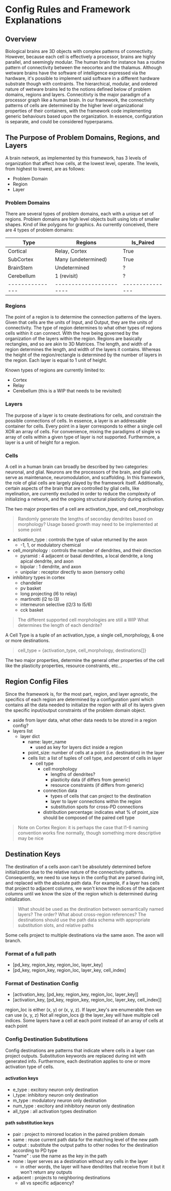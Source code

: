 # Config Rules and Framework Explanations

## Overview

Biological brains are 3D objects with complex patterns of connectivity. However, because each cell is effectively a processor, brains are highly parallel, and seemingly modular. The human brain for instance has a routine pattern of connectivity between the neocortex and the thalamus. Although wetware brains have the software of intelligence expressed via the hardware, it's possible to implement said software in a different hardware substrate though with contraints. The hierarchical, modular, and ordered nature of wetware brains led to the notions defined below of problem domains, regions and layers. Connecitivty is the major paradigm of a processor graph like a human brain. In our framework, the connectivity patterns of cells are determined by the higher level organizational properties of their containers, with the framework code implementing generic behaviours based upon the organization. In essence, configuration is separate, and could be considered hyperparams.

## The Purpose of Problem Domains, Regions, and Layers

A brain network, as implemented by this framework, has 3 levels of organization that affect how cells, at the lowest level, operate. The levels, from highest to lowest, are as follows:

- Problem Domain
- Region
- Layer

### Problem Domains

There are several types of problem domains, each with a unique set of regions. Problem domains are high level objects built using lots of smaller shapes. Kind of like polygons for graphics.
As currently conceived, there are 4 types of problem domains:

| **Type**      | **Regions**           | **Is_Paired** |
|---------------|-----------------------|---------------|
| Cortical      | Relay, Cortex         | True          |
| SubCortex     | Many (undetermined)   | True          |
| BrainStem     | Undetermined          | ?             |
| Cerebellum    | 1 (revisit)           | ?             |
|---------------|-----------------------|---------------|

### Regions

The point of a region is to determine the connection patterns of the layers. Given that cells are the units of Input, and Output, they are the units of connectivity. The type of region determines to what other types of regions cells within it can connect. With the how being governed by the organization of the layers within the region.
Regions are basically rectangles, and so are akin to 3D Matrices. The length, and width of a region determines the length, and width of the layers it contains. Whereas the height of the region/rectangle is determined by the number of layers in the region. Each layer is equal to 1 unit of height.

Known types of regions are currently limited to:

- Cortex
- Relay
- Cerebellum (this is a WIP that needs to be revisited)

### Layers

The purpose of a layer is to create destinations for cells, and constrain the possible connections of cells. In essence, a layer is an addressable container for cells. Every point in a layer corresponds to either a single cell XOR an array of cells. For convenience, mixing the paradigms of single vs array of cells within a given type of layer is not supported. Furthermore, a layer is a unit of height for a region.

### Cells

A cell in a human brain can broadly be described by two categories: neuronal, and glial. Neurons are the processors of the brain, and glial cells serve as maintenance, neuromodulation, and scaffolding. In this framework, the role of glial cells are largely played by the framework itself. Additionally, certain aspects of the brain that are controlled by glial cells, like myelination, are currently excluded in order to reduce the complexity of initializing a network, and the ongoing structural plasticity during activation.

The two major properties of a cell are activation_type, and cell_morphology

> Randomly generate the lengths of seconday dendrites based on morphology?
> Usage based growth may need to be implemented at some point

- activation_type : controls the type of value returned by the axon
  - -1, 1, or modulatory chemical
- cell_morphology : controls the number of dendrites, and their direction
  - pyramid : 4 adjacent or basal dendrites, a local dendrite, a long apical dendrite, and axon
  - bipolar : 1 dendrite, and axon
  - unipolar : receptor directly to axon (sensory cells)
- inhibitory types in cortex
  - chandelier
  - pv basket
  - long projecting (l6 to relay)
  - martinotti (l2 to l3)
  - interneuron selective (l2/3 to l5/6)
  - cck basket

> The different supported cell morphologies are still a WIP
> What determines the length of each dendrite?

A Cell Type is a tuple of an activation_type, a single cell_morphology, & one or more destinations.

> cell_type = {activation_type, cell_morphology, destinations[]}

The two major properties, determine the general other properties of the cell like the plasticity properties, resource constraints, etc...

## Region Config Files

Since the framework is, for the most part, region, and layer agnostic, the specifics of each region are determined by a configuration yaml which contains all the data needed to initialize the region with all of its layers given the specific input/output constraints of the problem domain object.

- aside from layer data, what other data needs to be stored in a region config?
- layers list
  - layer dict
    - name: layer_name
      - used as key for layers dict inside a region
    - point_size: number of cells at a point (i.e. destination) in the layer
    - cells list: a list of tuples of cell type, and percent of cells in layer
      - cell type
        - cell morphology
          - lengths of dendrites?
          - plasticity data (if differs from generic)
          - resource constraints (if differs from generic)
        - connection data
          - types of cells that can project to the destination
          - layer to layer connections within the region
          - substitution spots for cross-PD connections
        - distribution percentage: indicates what % of point_size should be composed of the paired cell type

> Note on Cortex Region: it is perhaps the case that l1-6 naming convention works fine normally, though something more descriptive may be nice

## Destination Keys

The destination of a cells axon can't be absolutely determined before initialization due to the relative nature of the connectivity patterns. Consequently, we need to use keys in the config that are parsed during init, and replaced with the absolute path data. For example, if a layer has cells that project to adjacent columns, we won't know the indices of the adjacent columns until we know the size of the region which is determined during initialization.

> What should be used as the destination between semantically named layers? The order? What about cross-region references?
> The destinations should use the path data schema with appropriate substitution slots, and relative paths

Some cells project to multiple destinations via the same axon. The axon will branch.

### Format of a full path

- [pd_key, region_key, region_loc, layer_key]
- [pd_key, region_key, region_loc, layer_key, cell_index]

### Format of Destination Config

- [activation_key, [pd_key, region_key, region_loc, layer_key]]
- [activation_key, [pd_key, region_key, region_loc, layer_key, cell_index]]

region_loc is either (x, y) or (x, y, z). If layer_key's are enumerable then we can use (x, y, z)
Not all region_locs @ the layer_key will have multiple cell indices. Some layers have a cell at each point instead of an array of cells at each point

### Config Destination Substitutions

Config destinations are patterns that indicate where cells in a layer can project outputs. Substitution keywords are replaced during init with generated info.
Furthermore, each destination applies to one or more activation type of cells.

#### activation keys

- e_type : excitory neuron only destination
- i_type: inhibitory neuron only destination
- m_type : modulatory neuron only destination
- num_type : excitory and inhibitory neuron only destination
- all_type : all activation types destination

#### path substitution keys

- pair : project to mirrored location in the paired problem domain
- same : reuse current path data for the matching level of the new path
- output : substitute the output paths to other nodes for the destination according to PD type
- "name" : use the name as the key in the path
- none : layer serves as a destination without any cells in the layer
  - in other words, the layer will have dendrites that receive from it but it won't return any outputs
- adjacent : projects to neighboring destinations
  - all vs specific adjacency?
